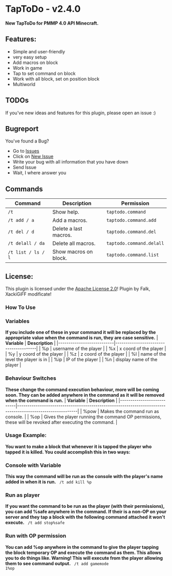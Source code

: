 # TapToDo - v2.4.0
**New TapToDo for PMMP 4.0 API Minecraft.**

## Features:
- Simple and user-friendly
- very easy setup
- Add macros on block
- Work in game
- Tap to set command on block
- Work with all block, set on position block
- Multiworld

## TODOs
If you've new ideas and features for this plugin, please open an issue :)

## Bugreport
You've found a Bug?
- Go to [Issues](https://github.com/XackiGiFF/TapToDo/issues)
- Click on [New Issue](https://github.com/XackiGiFF/TapToDo/issues/new/choose)
- Write your bug with all information that you have down
- Send Issue
- Wait, I where answer you

## Commands
| **Command**                                    | **Description**                  | **Permission**               |
|------------------------------------------------|----------------------------------|------------------------------|
| `/t`                                           | Show help.                       | `taptodo.command`            |
| <code>/t add / a </code>                       | Add a macros.                    | `taptodo.command.add`        |
| <code>/t del / d</code>                        | Delete a last macros.            | `taptodo.command.del`        |
| <code>/t delall / da</code>                    | Delete all macros.               | `taptodo.command.delall`     |
| <code>/t list / ls / l </code>                 | Show macros on block.            | `taptodo.command.list`       |

## License:
This plugin is licensed under the [Apache License 2.0](/LICENSE)! Plugin by Falk, XackiGiFF modificate!

### How To Use
### Variables
**If you include one of these in your command it will be replaced by the appropriate value when the command is run, they are case sensitive.**
| **Variable**              | **Description**                       |
|---------------------------|---------------------------------------|
| %p                        | username of the player                |
| %x                        | x coord of the player                 |
| %y                        | y coord of the player                 |
| %z                        | z coord of the player                 |
| %l                        | name of the level the player is in    |
| %ip                       | IP of the player                      |
| %n                        | display name of the player            |

### Behaviour Switches
**These change the command execution behaviour, more will be coming soon. They can be added anywhere in the command as it will be removed when the command is run.**
| **Variable**              | **Description**                                                                                           |
|---------------------------|-----------------------------------------------------------------------------------------------------------|
| %pow                      | Makes the command run as console.                                                                         |
| %op                       | Gives the player running the command OP permissions, these will be revoked after executing the command.   |         


### Usage Example:
**You want to make a block that whenever it is tapped the player who tapped it is killed. You could accomplish this in two ways:**

### Console with Variable
**This way the command will be run as the console with the player's name added in when it is run.**
<code> /t add kill %p </code>

### Run as player
**If you want the command to be run as the player (with their permissions), you can add %safe anywhere in the command. If their is a non-OP on your server and they tap a block with the following command attached it won't execute.**
<code> /t add stop%safe </code>

### Run with OP permission
**You can add %op anywhere in the command to give the player tapping the block temporary OP and execute the command as them. This allows you to do things like. Warning! This will execute from the player allowing them to see command output.**
<code> /t add gamemode 1%op </code>

